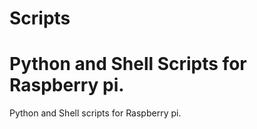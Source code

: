 # Scripts
Python and Shell Scripts for Raspberry pi.
==========================================

Python and Shell scripts for Raspberry pi.
